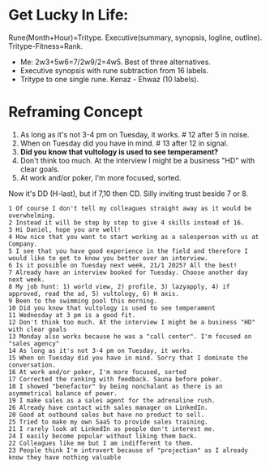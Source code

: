 # Get Lucky In Life:

Rune(Month+Hour)=Tritype. Executive(summary, synopsis, logline, outline). Tritype-Fitness=Rank.
* Me: 2w3+5w6=7/2w9/2=4w5. Best of three alternatives.
* Executive synopsis with rune subtraction from 16 labels.
* Tritype to one single rune. Kenaz - Ehwaz (10 labels). 

# Reframing Concept

1. As long as it's not 3-4 pm on Tuesday, it works. # 12 after 5 in noise.
2. When on Tuesday did you have in mind. # 13 after 12 in signal. 
3. **Did you know that vultology is used to see temperament?** 
4. Don't think too much. At the interview I might be a business "HD" with clear goals.
5. At work and/or poker, I'm more focused, sorted. 

Now it's DD (H-last), but if 7,10 then CD. Silly inviting trust beside 7 or 8.
```
1 Of course I don't tell my colleagues straight away as it would be overwhelming.
2 Instead it will be step by step to give 4 skills instead of 16. 
3 Hi Daniel, hope you are well! 
4 How nice that you want to start working as a salesperson with us at Company.
5 I see that you have good experience in the field and therefore I would like to get to know you better over an interview.
6 Is it possible on Tuesday next week, 21/1 2025? All the best!
7 Already have an interview booked for Tuesday. Choose another day next week.
8 My job hunt: 1) world view, 2) profile, 3) lazyapply, 4) if approved, read the ad, 5) vultology, 6) H axis.
9 Been to the swimming pool this morning.
10 Did you know that vultology is used to see temperament
11 Wednesday at 3 pm is a good fit.
12 Don't think too much. At the interview I might be a business "HD" with clear goals
13 Monday also works because he was a "call center". I'm focused on "sales agency"
14 As long as it's not 3-4 pm on Tuesday, it works.
15 When on Tuesday did you have in mind. Sorry that I dominate the conversation.
16 At work and/or poker, I'm more focused, sorted
17 Corrected the ranking with feedback. Sauna before poker.
18 I showed "benefactor" by being nonchalant as there is an asymmetrical balance of power.
19 I make sales as a sales agent for the adrenaline rush.
26 Already have contact with sales manager on LinkedIn.
20 Good at outbound sales but have no product to sell.
25 Tried to make my own SaaS to provide sales training.
21 I rarely look at LinkedIn as people don't interest me.
24 I easily become popular without liking them back.
22 Colleagues like me but I am indifferent to them.
23 People think I'm introvert because of "projection" as I already know they have nothing valuable
```

